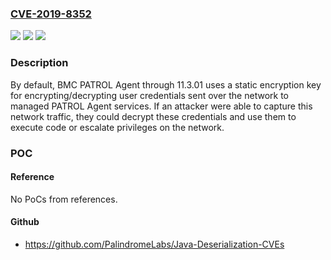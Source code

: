 ### [CVE-2019-8352](https://cve.mitre.org/cgi-bin/cvename.cgi?name=CVE-2019-8352)
![](https://img.shields.io/static/v1?label=Product&message=n%2Fa&color=blue)
![](https://img.shields.io/static/v1?label=Version&message=n%2Fa&color=blue)
![](https://img.shields.io/static/v1?label=Vulnerability&message=n%2Fa&color=brighgreen)

### Description

By default, BMC PATROL Agent through 11.3.01 uses a static encryption key for encrypting/decrypting user credentials sent over the network to managed PATROL Agent services. If an attacker were able to capture this network traffic, they could decrypt these credentials and use them to execute code or escalate privileges on the network.

### POC

#### Reference
No PoCs from references.

#### Github
- https://github.com/PalindromeLabs/Java-Deserialization-CVEs

